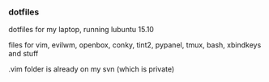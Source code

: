 ### dotfiles
dotfiles for my laptop, running lubuntu 15.10

files for vim, evilwm, openbox, conky, tint2, pypanel, tmux, bash, xbindkeys and stuff

.vim folder is already on my svn (which is private)

